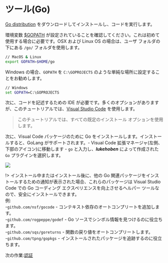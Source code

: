 # ツール(Go)

[Go distribution](https://golang.org/doc/install) をダウンロードしてインストールし、コードを実行します。 

環境変数 [$GOPATH](https://github.com/golang/go/wiki/GOPATH) が設定されていることを確認してください。これは初めて使用する場合に必要です。OSX および Linux OS の場合は、ユーザ フォルダの下にある `/go/` フォルダを使用します。

```bash
// MacOS & Linux
export GOPATH=$HOME/go
```

Windows の場合、`GOPATH` を `C:\GOPROJECTS` のような単純な場所に設定することをお勧めします。

```cmd
// Windows
set GOPATH=C:\GOPROJECTS
```

次に、コードを記述するための IDE が必要です。多くのオプションがありますが、このチュートリアルでは、[Visual Studio Code](https://code.visualstudio.com/) を使用します。

> このチュートリアルでは、すべての既定のインストール オプションを使用します。

次に、Visual Code パッケージのために Go をインストールします。インストールすると、GoLang がサポートされます。- Visual Code 拡張マネージャ(左側、下部のアイコン)に移動します - `go` と入力し、***lukehoben*** によって作成された `Go` プラグインを選択します。

![](_media/go/install_go_extension.gif) 


!> インストール中またはインストール後に、他の Go 関連パッケージをインストールするための通知が表示された場合、これらのパッケージは Visual Studio Code での Go コーディング エクスペリエンスを向上させるヘルパー ツールなので、安全にインストールできます。     
例:    
 -`github.com/nsf/gocode` - コンテキスト依存のオートコンプリートを追加します。    
 -`github.com/rogpeppe/godef` \- Go ソースでシンボル情報を見つけるのに役立ちます。    
 -`github.com/sqs/goreturns` - 関数の戻り値をオートコンプリートします。    
 -`github.com/tpng/gopkgs` \- インストールされたパッケージを追跡するのに役立ちます。

次の作業:[認証](oauth/)